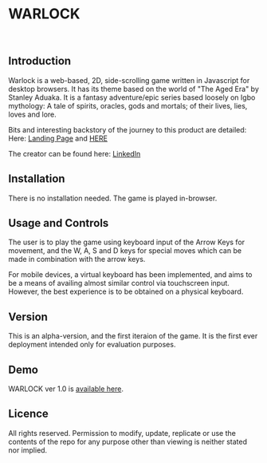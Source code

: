 # WARLOCK

<br/> 

## Introduction

Warlock is a web-based, 2D, side-scrolling game written in Javascript for desktop browsers. It has its theme based on the world of "The Aged Era" by Stanley Aduaka. It is a fantasy adventure/epic series based loosely on Igbo mythology: A tale of spirits, oracles, gods and mortals; of their lives, lies, loves and lore. 

Bits and interesting backstory of the journey to this product are detailed:
Here: [Landing Page](https://triremeideations.space/game) and [HERE]() 

The creator can be found here: [LinkedIn](https://www.linkedin.com/in/stanley-a-aa1669262/)  


## Installation

There is no installation needed. The game is played in-browser.

## Usage and Controls

The user is to play the game using keyboard input of the Arrow Keys for movement, and the W, A, S and D keys for special moves which can be made in
combination with the arrow keys.

For mobile devices, a virtual keyboard has been implemented, and aims to be a means of availing almost similar control via touchscreen input. However, the best experience is to be obtained on a physical keyboard.

## Version

This is an alpha-version, and the first iteraion of the game.
It is the first ever deployment intended only for evaluation purposes.

## Demo 

WARLOCK ver 1.0 is [available here](https://triremeideations.space/in_house_test).

## Licence

All rights reserved. Permission to modify, update, replicate or use the contents of the repo for any purpose other than viewing is neither stated nor implied.
